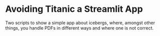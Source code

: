 # Avoiding Titanic a Streamlit App
Two scripts to show a simple app about icebergs, where, amongst other things, you handle PDFs in different ways and where one is not correct. 
